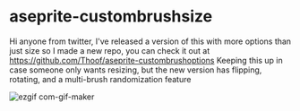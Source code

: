 # aseprite-custombrushsize

Hi anyone from twitter, I've released a version of this with more options than just size so I made a new repo, you can check it out at https://github.com/Thoof/aseprite-custombrushoptions Keeping this up in case someone only wants resizing, but the new version has flipping, rotating, and a multi-brush randomization feature

![ezgif com-gif-maker](https://user-images.githubusercontent.com/5313706/156688516-c8932410-f6c4-40ce-a257-bffc1ae3d634.gif)

